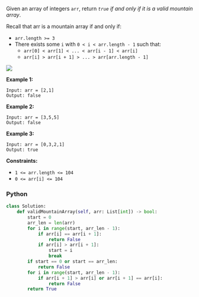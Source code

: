 Given an array of integers  `arr`, return  _`true`  if and only if it is a valid mountain array_.

Recall that arr is a mountain array if and only if:

-   `arr.length >= 3`
-   There exists some  `i`  with  `0 < i < arr.length - 1`  such that:
    -   `arr[0] < arr[1] < ... < arr[i - 1] < arr[i]`
    -   `arr[i] > arr[i + 1] > ... > arr[arr.length - 1]`

![](https://assets.leetcode.com/uploads/2019/10/20/hint_valid_mountain_array.png)

**Example 1:**
```
Input: arr = [2,1]
Output: false
```

**Example 2:**
```
Input: arr = [3,5,5]
Output: false
```

**Example 3:**
```
Input: arr = [0,3,2,1]
Output: true
```

**Constraints:**

-   `1 <= arr.length <= 104`
-   `0 <= arr[i] <= 104`


### Python
```python
class Solution:
    def validMountainArray(self, arr: List[int]) -> bool:
        start = 0
        arr_len = len(arr)
        for i in range(start, arr_len - 1):
            if arr[i] == arr[i + 1]:
                return False
            if arr[i] > arr[i + 1]:
                start = i
                break
        if start == 0 or start == arr_len:
            return False
        for i in range(start, arr_len - 1):
            if arr[i + 1] > arr[i] or arr[i + 1] == arr[i]:
                return False
        return True
                
```